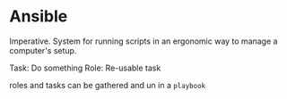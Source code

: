 # Ansible

Imperative.
System for running scripts in an ergonomic way to manage a computer's setup.

Task: Do something
Role: Re-usable task

roles and tasks can be gathered and un in a `playbook`